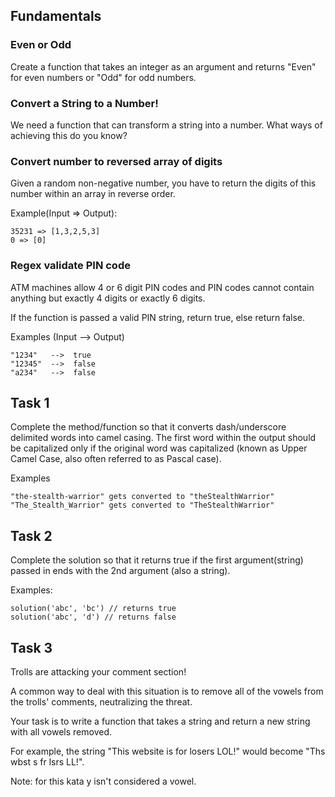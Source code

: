 ## Fundamentals

### Even or Odd

Create a function that takes an integer as an argument and returns "Even" for even numbers or "Odd" for odd numbers.

### Convert a String to a Number!

We need a function that can transform a string into a number. What ways of achieving this do you know?

### Convert number to reversed array of digits

Given a random non-negative number, you have to return the digits of this number within an array in reverse order.

Example(Input => Output):

```
35231 => [1,3,2,5,3]
0 => [0]
```

### Regex validate PIN code

ATM machines allow 4 or 6 digit PIN codes and PIN codes cannot contain anything but exactly 4 digits or exactly 6
digits.

If the function is passed a valid PIN string, return true, else return false.

Examples (Input --> Output)

```
"1234"   -->  true
"12345"  -->  false
"a234"   -->  false
```

## Task 1

Complete the method/function so that it converts dash/underscore delimited words into camel casing. The first word
within the output should be capitalized only if the original word was capitalized (known as Upper Camel Case, also often
referred to as Pascal case).

Examples

```
"the-stealth-warrior" gets converted to "theStealthWarrior"
"The_Stealth_Warrior" gets converted to "TheStealthWarrior"
```

## Task 2

Complete the solution so that it returns true if the first argument(string) passed in ends with the 2nd argument (also a
string).

Examples:

```
solution('abc', 'bc') // returns true
solution('abc', 'd') // returns false
```

## Task 3

Trolls are attacking your comment section!

A common way to deal with this situation is to remove all of the vowels from the trolls' comments, neutralizing the
threat.

Your task is to write a function that takes a string and return a new string with all vowels removed.

For example, the string "This website is for losers LOL!" would become "Ths wbst s fr lsrs LL!".

Note: for this kata y isn't considered a vowel.